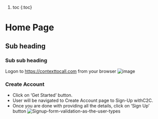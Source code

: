 1. toc
{:toc}

# Home Page
## Sub heading
### Sub sub heading
Logon to https://contexttocall.com from your browser
![image](https://user-images.githubusercontent.com/5019222/231833081-43837e89-0f6b-45c1-b160-22aa5aae8c9b.png)

### Create Account
- Click on ‘Get Started’ button.
- User will be navigated to Create Account page to Sign-Up withC2C.
- Once you are done with providing all the details, click on ‘Sign Up’ button
![Signup-form-validation-as-the-user-types](https://user-images.githubusercontent.com/5019222/231834163-afb190c6-0953-48d7-9d74-0cea5e257460.gif)
